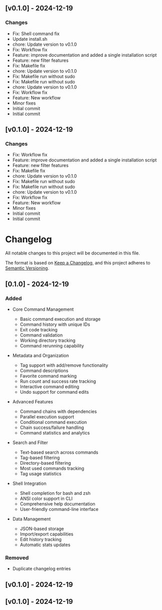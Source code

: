 
## [v0.1.0] - 2024-12-19

### Changes
- Fix: Shell command fix
- Update install.sh
- chore: Update version to v0.1.0
- Fix: Workflow fix
- Feature: improve documentation and added a single installation script
-  Feature: new filter features
-  Fix: Makefile fix
- chore: Update version to v0.1.0
-  Fix: Makefile run without sudo
-  Fix: Makefile run without sudo
- chore: Update version to v0.1.0
-  Fix: Workflow fix
-  Feature: New workflow
-  Minor fixes
- Initial commit
- Initial commit


## [v0.1.0] - 2024-12-19

### Changes
- Fix: Workflow fix
- Feature: improve documentation and added a single installation script
-  Feature: new filter features
-  Fix: Makefile fix
- chore: Update version to v0.1.0
-  Fix: Makefile run without sudo
-  Fix: Makefile run without sudo
- chore: Update version to v0.1.0
-  Fix: Workflow fix
-  Feature: New workflow
-  Minor fixes
- Initial commit
- Initial commit

# Changelog

All notable changes to this project will be documented in this file.

The format is based on [Keep a Changelog](https://keepachangelog.com/en/1.0.0/),
and this project adheres to [Semantic Versioning](https://semver.org/spec/v2.0.0.html).

## [0.1.0] - 2024-12-19

### Added

- Core Command Management
  - Basic command execution and storage
  - Command history with unique IDs
  - Exit code tracking
  - Command validation
  - Working directory tracking
  - Command rerunning capability

- Metadata and Organization
  - Tag support with add/remove functionality
  - Command descriptions
  - Favorite command marking
  - Run count and success rate tracking
  - Interactive command editing
  - Undo support for command edits

- Advanced Features
  - Command chains with dependencies
  - Parallel execution support
  - Conditional command execution
  - Chain success/failure handling
  - Command statistics and analytics

- Search and Filter
  - Text-based search across commands
  - Tag-based filtering
  - Directory-based filtering
  - Most used commands tracking
  - Tag usage statistics

- Shell Integration
  - Shell completion for bash and zsh
  - ANSI color support in CLI
  - Comprehensive help documentation
  - User-friendly command-line interface

- Data Management
  - JSON-based storage
  - Import/export capabilities
  - Edit history tracking
  - Automatic stats updates

### Removed
- Duplicate changelog entries

## [v0.1.0] - 2024-12-19


## [v0.1.0] - 2024-12-19

